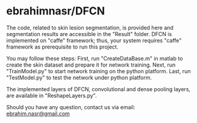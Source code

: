 # ebrahimnasr/DFCN
The code, related to skin lesion segmentation, is provided here and segmentation results are accessible in the "Result" folder.
DFCN is implemented on "caffe" framework; thus, your system requires "caffe" framework as prerequisite to run this project.

You may follow these steps:
First, run "CreateDataBase.m" in matlab to create the skin dataset and prepare it for network training.
Next, run "TrainModel.py" to start network training on the python platform.
Last, run "TestModel.py" to test the network under python platform.

The implemented layers of DFCN, convolutional and dense pooling layers, are available in "ReshapeLayers.py".



Should you have any question, contact us via email: ebrahim.nasr@gmail.com
